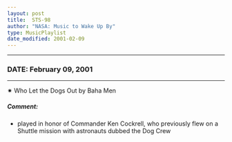 ```yaml
---
layout: post
title:  STS-98
author: "NASA: Music to Wake Up By"
type: MusicPlaylist
date_modified: 2001-02-09
---
```


----
### DATE: February 09, 2001
----
✷ Who Let the Dogs Out by Baha Men

##### Comment:
* played in honor of Commander Ken Cockrell, who previously flew on a Shuttle mission with astronauts dubbed the Dog Crew

